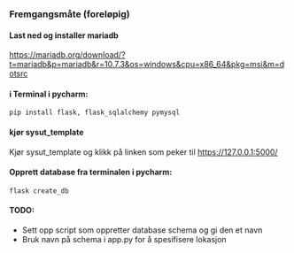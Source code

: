 ### Fremgangsmåte (foreløpig)

#### Last ned og installer mariadb
https://mariadb.org/download/?t=mariadb&p=mariadb&r=10.7.3&os=windows&cpu=x86_64&pkg=msi&m=dotsrc

#### i Terminal i pycharm:
```pip install flask, flask_sqlalchemy pymysql```

#### kjør sysut_template
Kjør sysut_template og klikk på linken som peker til https://127.0.0.1:5000/

#### Opprett database fra terminalen i pycharm:
```flask create_db```

#### TODO:
- Sett opp script som oppretter database schema og gi den et navn
- Bruk navn på schema i app.py for å spesifisere lokasjon
